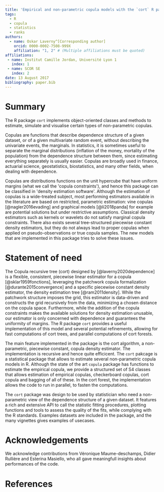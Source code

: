 ```yaml
---
title: 'Empirical and non-parametric copula models with the `cort` R package'
tags:
  - R
  - copula
  - statistics
  - ranks
authors:
  - name: Oskar Laverny^[Corresponding author]
    orcid: 0000-0002-7508-999X
    affiliation: "1, 2" # (Multiple affiliations must be quoted)
affiliations:
 - name: Institut Camille Jordan, Université Lyon 1
   index: 1
 - name: SCOR SE
   index: 2
date: 13 August 2017
bibliography: paper.bib
---
```


# Summary

The R package `cort` implements object-oriented classes and methods to estimate, simulate and visualise certain types of non-parametric copulas.

Copulas are functions that describe dependence structure of a given dataset, or of a given multivariate random event, without describing the univariate events, the marginals. In statistics, it is sometimes useful to separate the marginal distributions (inflation of the money, mortality of the population) from the dependence structure between them, since estimating everything separately is usually easier. Copulas are broadly used in finance, actuarial science, geostatistics, biostatistics, and many other fields, when dealing with dependence.

Copulas are distributions functions on the unit hypercube that have uniform margins (what we call the 'copula constraints'), and hence this package can be classified in 'density estimation software'. Although the estimation of copulas is a wide-treated subject, most performing estimators available in the literature are based on restricted, parametric estimation: vine copulas [@nagler2016evading] and graphical models [@li2018panda] for example are potential solutions but under restrictive assumptions. Classical density estimators such as kernels or wavelets do not satisfy marginal copula constraints. There also exists several tree-structured piecewise constant density estimators, but they do not always lead to proper copulas when applied on pseudo-observations or true copula samples. The new models that are implemented in this package tries to solve these issues.


# Statement of need 

The Copula recursive tree (cort) designed by [@laverny2020dependence] is a flexible, consistent, piecewise linear estimator for a copula [@sklar1959fonctions], leveraging the patchwork copula formalization [@durante2015convergence] and a specific piecewise constant density estimator, the density estimation tree [@ram2011density]. While the patchwork structure imposes the grid, this estimator is data-driven and constructs the grid recursively from the data, minimizing a chosen distance on the copula space. Furthermore, while the addition of the copula constraints makes the available solutions for density estimation unusable, our estimator is only concerned with dependence and guarantees the uniformity of margins. The R package `cort` provides a useful implementation of this model and several potential refinements, allowing for fast computations of cort trees, and parallel computations of cort forests.

The main feature implemented in the package is the cort algorithm, a non-parametric, piecewise constant, copula density estimator. The implementation is recursive and hence quite efficicent. The `cort` pakcage is a statistical package that allows to estimate several non-parametric copula models in R. Although the state of the art `copula` package has functions to estimate the empirical copula, we provide a structured set of S4 classes that allows estimation of empirical copulas, checkerboard copulas, cort copula and bagging of all of these. In the cort forest, the implementation allows the code to run in parallel, to fasten the computations.

The `cort` package was design to be used by statistician who need a non-parametric view of the dependence structure of a given dataset. It features a rich and extensive API to call the statistic fitting procedures, plotting functions and tools to assess the quality of the fits, while complying with the R standards. Examples datasets are included in the package, and the many vignettes gives examples of usecases.

# Acknowledgements

We acknowledge contributions from Véronique Maume-deschamps, Didier Rullière and Esterina Masiello, who all gave meaningfull insights about performances of the code.

# References
